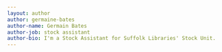 ```yaml
---
layout: author
author: germaine-bates
author-name: Germain Bates
author-job: stock assistant
author-bio: I'm a Stock Assistant for Suffolk Libraries' Stock Unit.
---
```

